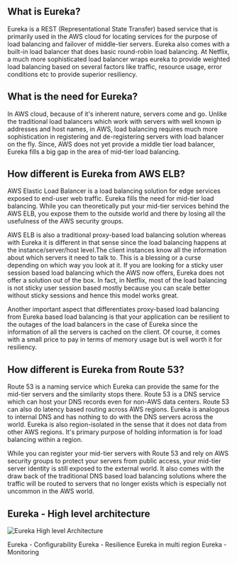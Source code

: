 ## What is Eureka?

Eureka is a REST (Representational State Transfer) based service that is primarily used in the AWS cloud for locating services for the purpose of load balancing and failover of middle-tier servers. Eureka also comes with a built-in load balancer that does basic round-robin load balancing. At Netflix, a much more sophisticated load balancer wraps eureka to provide weighted load balancing based on several factors like traffic, resource usage, error conditions etc to provide superior resiliency.

## What is the need for Eureka?

In AWS cloud, because of it's inherent nature, servers come and go. Unlike the traditional load balancers which work with servers with well known ip addresses and host names, in AWS, load balancing requires much more sophistication in registering and de-registering servers with load balancer on the fly. Since, AWS does not yet provide a middle tier load balancer, Eureka fills a big gap in the area of mid-tier load balancing.

## How different is Eureka from AWS ELB?

AWS Elastic Load Balancer is a load balancing solution for edge services exposed to end-user web traffic. Eureka fills the need for mid-tier load balancing. While you can theoretically put your mid-tier services behind the AWS ELB, you expose them to the outside world and there by losing all the usefulness of the AWS security groups.

AWS ELB is also a traditional proxy-based load balancing solution whereas with Eureka it is different in that sense since the load balancing happens at the instance/server/host level.The client instances know all the information about which servers it need to talk to. This is a blessing or a curse depending on which way you look at it. If you are looking for a sticky user session based load balancing which the AWS now offers, Eureka does not offer a solution out of the box. In fact, in Netflix, most of the load balancing is not sticky user session based mostly because you can scale better without sticky sessions and hence this model works great.

Another important aspect that differentiates proxy-based load balancing from Eureka based load balancing is that your application can be resilient to the outages of the load balancers in the case of Eureka since the information of all the servers is cached on the client. Of course, it comes with a small price to pay in terms of memory usage but is well worth it for resiliency.

## How different is Eureka from Route 53?

Route 53 is a naming service which Eureka can provide the same for the mid-tier servers and the similarity stops there. Route 53 is a DNS service which can host your DNS records even for non-AWS data centers. Route 53 can also do latency based routing across AWS regions. Eureka is analogous to internal DNS and has nothing to do with the DNS servers across the world. Eureka is also region-isolated in the sense that it does not data from other AWS regions. It's primary purpose of holding information is for load balancing within a region.

While you can register your mid-tier servers with Route 53 and rely on AWS security groups to protect your servers from public access, your mid-tier server identity is still exposed to the external world. It also comes with the draw back of the traditional DNS based load balancing solutions where the traffic will be routed to servers that no longer exists which is especially not uncommon in the AWS world.

## Eureka - High level architecture

![Eureka High level Architecture](https://github.com/Netflix/eureka/raw/master/images/eureka_architecture.png)

Eureka - Configurability
Eureka - Resilience
Eureka in multi region
Eureka - Monitoring